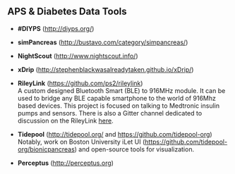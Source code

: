 ## APS & Diabetes Data Tools

* **\#DIYPS** (http://diyps.org/)

* **simPancreas** (http://bustavo.com/category/simpancreas/)

* **NightScout** (http://www.nightscout.info/)

* **xDrip** (http://stephenblackwasalreadytaken.github.io/xDrip/)

* **RileyLink** (https://github.com/ps2/rileylink)<br>
A custom designed Bluetooth Smart (BLE) to 916MHz module. It can be used to bridge any BLE capable smartphone to the world of 916Mhz based devices. This project is focused on talking to Medtronic insulin pumps and sensors. There is also a Gitter channel dedicated to discussion on the RileyLink [here](https://gitter.im/ps2/rileylink).

* **Tidepool** (http://tidepool.org/ and https://github.com/tidepool-org)<br>
Notably, work on Boston University iLet UI (https://github.com/tidepool-org/bionicpancreas) and open-source tools for visualization.

* **Perceptus** (http://perceptus.org)
